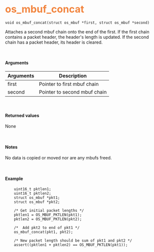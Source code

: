 ## <font color="#F2853F" style="font-size:24pt"> os_mbuf_concat</font>

```no-highlight
void os_mbuf_concat(struct os_mbuf *first, struct os_mbuf *second)
```

Attaches a second mbuf chain onto the end of the first. If the first chain contains a packet header, the header's length is updated.  If the second chain has a packet header, its header is cleared.

<br>

#### Arguments

| Arguments | Description |
|-----------|-------------|
| first |  Pointer to first mbuf chain |
| second | Pointer to second mbuf chain |

<br>

#### Returned values

None

<br>

#### Notes
No data is copied or moved nor are any mbufs freed.

<br>

#### Example

```no-highlight
    uint16_t pktlen1;
    uint16_t pktlen2;
	struct os_mbuf *pkt1;
    struct os_mbuf *pkt2;
	
    /* Get initial packet lengths */
    pktlen1 = OS_MBUF_PKTLEN(pkt1);
    pktlen2 = OS_MBUF_PKTLEN(pkt2);

	/*  Add pkt2 to end of pkt1 */
    os_mbuf_concat(pkt1, pkt2);

    /* New packet length should be sum of pkt1 and pkt2 */
	assert((pktlen1 + pktlen2) == OS_MBUF_PKTLEN(pkt1));
```


